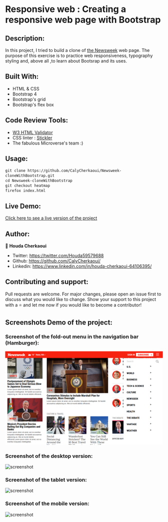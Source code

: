 # Responsive web : Creating a responsive web page with Bootstrap


## Description:
In this project, I tried to build a clone of [the Newsweek](https://newsweek.com/) web page. The purpose of this exercise is to practice web responsiveness, typography styling and, above all ,to learn about Bootsrap and its uses.


## Built With:
- HTML & CSS
- Bootstrap 4
- Bootstrap's grid
- Bootstrap's flex box

## Code Review Tools:
- [W3 HTML Validator](https://validator.w3.org/)
- CSS linter : [Stickler](https://stickler-ci.com/)
- The fabulous Microverse's team :)


## Usage:
```Git
git clone https://github.com/CalyCherkaoui/Newsweek-cloneWithBootstrap.git
cd Newsweek-cloneWithBootstrap
git checkout heatmap
firefox index.html
```


## Live Demo:
[Click here to see a live version of the project](https://rawcdn.githack.com/CalyCherkaoui/Newsweek-cloneWithBootstrap/4091f8fc49473858b17e89458b584c35ee149818/index.html)


## Author:

👩 **Houda Cherkaoui**
- Twitter: https://twitter.com/Houda59579688
- Github: https://github.com/CalyCherkaoui/
- Linkedin: https://www.linkedin.com/in/houda-cherkaoui-64106395/


## Contributing and support:
Pull requests are welcome. For major changes, please open an issue first to discuss what you would like to change.
Show your support to this project with a ⭐️ and let me now if you would like to become a contributor!


## Screenshots Demo of the project:

### Screenshot of the fold-out menu in the navigation bar (Hamburger):

![screenshot](images/Screenshot-navbar.png)

### Screenshot of the desktop version:

![screenshot](images/Screenshot-desktop.png)

### Screenshot of the tablet version:

![screenshot](images/Screenshot-tablet.png)

### Screenshot of the mobile version:

![screenshot](images/Screenshot-mobile.png)
